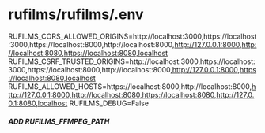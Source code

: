 # rufilms/rufilms/.env
RUFILMS_CORS_ALLOWED_ORIGINS=http://localhost:3000,https://localhost:3000,https://localhost:8000,http://localhost:8000,http://127.0.0.1:8000,http://localhost:8080,https://localhost:8080,localhost
RUFILMS_CSRF_TRUSTED_ORIGINS=http://localhost:3000,https://localhost:3000,https://localhost:8000,http://localhost:8000,http://127.0.0.1:8000,https://localhost:8080,localhost
RUFILMS_ALLOWED_HOSTS=https://localhost:8000,http://localhost:8000,http://127.0.0.1:8000,http://localhost:8080,https://localhost:8080,http://127.0.0.1:8080,localhost
RUFILMS_DEBUG=False
##### ADD RUFILMS_FFMPEG_PATH